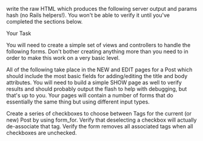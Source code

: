  write the raw HTML which produces the following server output and params hash (no Rails helpers!). You won't be able to verify it until you've completed the sections below.

 Your Task

You will need to create a simple set of views and controllers to handle the following forms. Don't bother creating anything more than you need to in order to make this work on a very basic level.

All of the following take place in the NEW and EDIT pages for a Post which should include the most basic fields for adding/editing the title and body attributes. You will need to build a simple SHOW page as well to verify results and should probably output the flash to help with debugging, but that's up to you. Your pages will contain a number of forms that do essentially the same thing but using different input types.

Create a series of checkboxes to choose between Tags for the current (or new) Post by using form_for.
Verify that deselecting a checkbox will actually de-associate that tag.
Verify the form removes all associated tags when all checkboxes are unchecked.